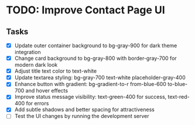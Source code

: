 # TODO: Improve Contact Page UI

## Tasks
- [x] Update outer container background to bg-gray-900 for dark theme integration
- [x] Change card background to bg-gray-800 with border-gray-700 for modern dark look
- [x] Adjust title text color to text-white
- [x] Update textarea styling: bg-gray-700 text-white placeholder-gray-400
- [x] Enhance button with gradient: bg-gradient-to-r from-blue-600 to-blue-700 and hover effects
- [x] Improve status message visibility: text-green-400 for success, text-red-400 for errors
- [x] Add subtle shadows and better spacing for attractiveness
- [ ] Test the UI changes by running the development server
